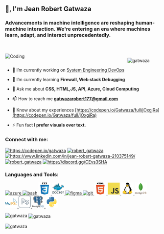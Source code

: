 <h2 align="left"> 👋, I'm Jean Robert Gatwaza</h1>
<h3 align="left"> Advancements in machine intelligence are reshaping human-machine interaction.
We're entering an era where machines learn, adapt, and interact unprecedentedly.</h3><br><br>
<img align="left" alt="Coding" width="400" src="https://goofy-goldstine-0f8bb1.netlify.app/img/web.gif">

<p align="left"> <img src="https://komarev.com/ghpvc/?username=gatwaza&label=Profile%20views&color=0e75b6&style=flat" alt="gatwaza" /> </p>

- 🔭 I’m currently working on [System Engineering DevOps](https://github.com/Gatwaza/alu-system_engineering-devops)

- 🌱 I’m currently learning **Firewall, Web stack Debugging**

- 💬 Ask me about **CSS, HTML,JS, API, Azure, Cloud Computing**

- 📫 How to reach me **gatwazarobert177@gmail.com**

- 📄 Know about my experiences [https://codepen.io/Gatwaza/full/jOxgjRa](https://codepen.io/Gatwaza/full/jOxgjRa)

- ⚡ Fun fact **I prefer visuals over text.**

<h3 align="left">Connect with me:</h3>
<p align="left">
<a href="https://codepen.io/gatwaza" target="blank"><img align="center" src="https://raw.githubusercontent.com/rahuldkjain/github-profile-readme-generator/master/src/images/icons/Social/codepen.svg" alt="https://codepen.io/gatwaza" height="30" width="40" /></a>
<a href="https://twitter.com/robert_gatwaza" target="blank"><img align="center" src="https://raw.githubusercontent.com/rahuldkjain/github-profile-readme-generator/master/src/images/icons/Social/twitter.svg" alt="robert_gatwaza" height="30" width="40" /></a>
<a href="https://linkedin.com/in/jean-robert-gatwaza-210375149/" target="blank"><img align="center" src="https://raw.githubusercontent.com/rahuldkjain/github-profile-readme-generator/master/src/images/icons/Social/linked-in-alt.svg" alt="https://www.linkedin.com/in/jean-robert-gatwaza-210375149/" height="30" width="40" /></a>
<a href="https://instagram.com/robert_gatwaza" target="blank"><img align="center" src="https://raw.githubusercontent.com/rahuldkjain/github-profile-readme-generator/master/src/images/icons/Social/instagram.svg" alt="robert_gatwaza" height="30" width="40" /></a>
<a href="https://discord.gg/https://discord.gg/CEvs3SHA" target="blank"><img align="center" src="https://raw.githubusercontent.com/rahuldkjain/github-profile-readme-generator/master/src/images/icons/Social/discord.svg" alt="https://discord.gg/CEvs3SHA" height="30" width="40" /></a>
</p>

<h3 align="left">Languages and Tools:</h3>
<p align="left"> <a href="https://azure.microsoft.com/en-in/" target="_blank" rel="noreferrer"> <img src="https://www.vectorlogo.zone/logos/microsoft_azure/microsoft_azure-icon.svg" alt="azure" width="40" height="40"/> </a> <a href="https://www.gnu.org/software/bash/" target="_blank" rel="noreferrer"> <img src="https://www.vectorlogo.zone/logos/gnu_bash/gnu_bash-icon.svg" alt="bash" width="40" height="40"/> </a> <a href="https://www.w3schools.com/css/" target="_blank" rel="noreferrer"> <img src="https://raw.githubusercontent.com/devicons/devicon/master/icons/css3/css3-original-wordmark.svg" alt="css3" width="40" height="40"/> </a> <a href="https://www.docker.com/" target="_blank" rel="noreferrer"> <img src="https://raw.githubusercontent.com/devicons/devicon/master/icons/docker/docker-original-wordmark.svg" alt="docker" width="40" height="40"/> </a> <a href="https://www.figma.com/" target="_blank" rel="noreferrer"> <img src="https://www.vectorlogo.zone/logos/figma/figma-icon.svg" alt="figma" width="40" height="40"/> </a> <a href="https://git-scm.com/" target="_blank" rel="noreferrer"> <img src="https://www.vectorlogo.zone/logos/git-scm/git-scm-icon.svg" alt="git" width="40" height="40"/> </a> <a href="https://www.w3.org/html/" target="_blank" rel="noreferrer"> <img src="https://raw.githubusercontent.com/devicons/devicon/master/icons/html5/html5-original-wordmark.svg" alt="html5" width="40" height="40"/> </a> <a href="https://developer.mozilla.org/en-US/docs/Web/JavaScript" target="_blank" rel="noreferrer"> <img src="https://raw.githubusercontent.com/devicons/devicon/master/icons/javascript/javascript-original.svg" alt="javascript" width="40" height="40"/> </a> <a href="https://www.linux.org/" target="_blank" rel="noreferrer"> <img src="https://raw.githubusercontent.com/devicons/devicon/master/icons/linux/linux-original.svg" alt="linux" width="40" height="40"/> </a> <a href="https://www.mongodb.com/" target="_blank" rel="noreferrer"> <img src="https://raw.githubusercontent.com/devicons/devicon/master/icons/mongodb/mongodb-original-wordmark.svg" alt="mongodb" width="40" height="40"/> </a> <a href="https://www.mysql.com/" target="_blank" rel="noreferrer"> <img src="https://raw.githubusercontent.com/devicons/devicon/master/icons/mysql/mysql-original-wordmark.svg" alt="mysql" width="40" height="40"/> </a> <a href="https://www.photoshop.com/en" target="_blank" rel="noreferrer"> <img src="https://raw.githubusercontent.com/devicons/devicon/master/icons/photoshop/photoshop-line.svg" alt="photoshop" width="40" height="40"/> </a> <a href="https://www.postgresql.org" target="_blank" rel="noreferrer"> <img src="https://raw.githubusercontent.com/devicons/devicon/master/icons/postgresql/postgresql-original-wordmark.svg" alt="postgresql" width="40" height="40"/> </a> <a href="https://www.python.org" target="_blank" rel="noreferrer"> <img src="https://raw.githubusercontent.com/devicons/devicon/master/icons/python/python-original.svg" alt="python" width="40" height="40"/> </a> </p>

<p><img align="left" src="https://github-readme-stats.vercel.app/api/top-langs?username=gatwaza&show_icons=true&locale=en&layout=compact&theme=black&hide_border=true&bg_color=daa520" alt="gatwaza" /></p>

<p>&nbsp;<img align="center" src="https://github-readme-stats.vercel.app/api?username=gatwaza&show_icons=true&locale=en&theme=black&hide_border=true&bg_color=daa520" alt="gatwaza" /></p>

<p><img align="center" src="https://github-readme-streak-stats.herokuapp.com/?user=gatwaza&theme=black&hide_border=true&bg_color=f0e68c" alt="gatwaza" /></p>
